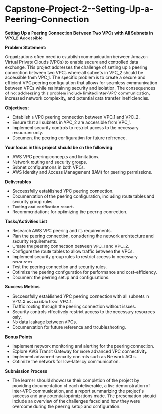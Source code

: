 # Capstone-Project-2--Setting-Up-a-Peering-Connection



**Setting Up a Peering Connection Between Two VPCs with All Subnets in VPC_2 Accessible**

**Problem Statement:**

Organizations often need to establish communication between Amazon Virtual Private Clouds (VPCs) to enable secure and controlled data exchange. This project addresses the challenge of setting up a peering connection between two VPCs where all subnets in VPC_2 should be accessible from VPC_1. The specific problem is to create a secure and efficient VPC peering configuration that allows for seamless communication between VPCs while maintaining security and isolation. The consequences of not addressing this problem include limited inter-VPC communication, increased network complexity, and potential data transfer inefficiencies.

**Objectives:**

- Establish a VPC peering connection between VPC_1 and VPC_2.
- Ensure that all subnets in VPC_2 are accessible from VPC_1.
- Implement security controls to restrict access to the necessary resources only.
- Document the peering configuration for future reference.

**Your focus in this project should be on the following:**

- AWS VPC peering concepts and limitations.
- Network routing and security groups.
- Subnet configurations in both VPCs.
- AWS Identity and Access Management (IAM) for peering permissions.

**Deliverables**

- Successfully established VPC peering connection.
- Documentation of the peering configuration, including route tables and security group rules.
- Testing and verification report.
- Recommendations for optimizing the peering connection.

**Tasks/Activities List**

- Research AWS VPC peering and its requirements.
- Plan the peering connection, considering the network architecture and security requirements.
- Create the peering connection between VPC_1 and VPC_2.
- Configure the route tables to allow traffic between the VPCs.
- Implement security group rules to restrict access to necessary resources.
- Test the peering connection and security rules.
- Optimize the peering configuration for performance and cost-efficiency.
- Document the peering setup and configurations.

**Success Metrics**

- Successfully established VPC peering connection with all subnets in VPC_2 accessible from VPC_1.
- Traffic routing through the peering connection without issues.
- Security controls effectively restrict access to the necessary resources only.
- No data leakage between VPCs.
- Documentation for future reference and troubleshooting. 

**Bonus Points**

- Implement network monitoring and alerting for the peering connection.
- Explore AWS Transit Gateway for more advanced VPC connectivity.
- Implement advanced security controls such as Network ACLs.
- Optimize the network for low-latency communication.

**Submission Process**

- The learner should showcase their completion of the project by providing documentation of each deliverable, a live demonstration of inter-VPC communication, and a report summarizing the project's success and any potential optimizations made. The presentation should include an overview of the challenges faced and how they were overcome during the peering setup and configuration.

